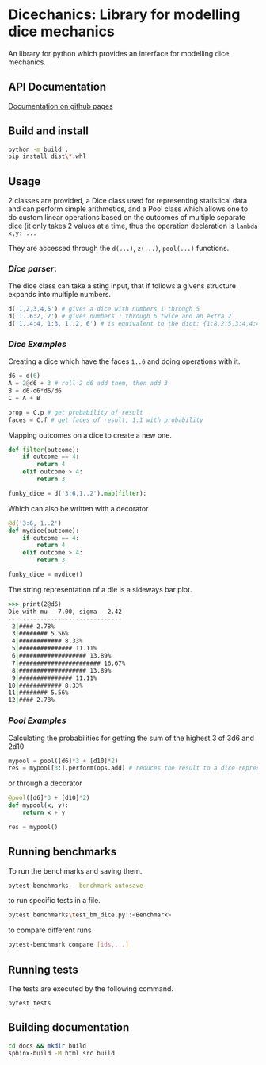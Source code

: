 # Dicechanics: Library for modelling dice mechanics
An library for python which provides an interface for modelling dice mechanics.  

## API Documentation
[Documentation on github pages](https://daplhall.github.io/dicechanics)
## Build and install
```bash
python -m build .
pip install dist\*.whl
```
## Usage
2 classes are provided, a Dice class used for representing statistical data and can perform simple arithmetics, and a Pool class which allows one to do custom linear operations based on the outcomes of multiple separate dice (it only takes 2 values at a time, thus the operation declaration is `lambda x,y: ...`

They are accessed through the `d(...)`, `z(...)`, `pool(...)` functions.

### *Dice parser*:
The dice class can take a sting input, that if follows a givens structure expands into multiple numbers.
```python
d('1,2,3,4,5') # gives a dice with numbers 1 through 5
d('1..6:2, 2') # gives numbers 1 through 6 twice and an extra 2
d('1..4:4, 1:3, 1..2, 6') # is equivalent to the dict: {1:8,2:5,3:4,4:4,6:1}
```

### *Dice Examples*
Creating a dice which have the faces `1..6` and doing operations with it.
```python
d6 = d(6)
A = 2@d6 + 3 # roll 2 d6 add them, then add 3
B = d6-d6*d6/d6
C = A + B

prop = C.p # get probability of result
faces = C.f # get faces of result, 1:1 with probability
```
Mapping outcomes on a dice to create a new one.
```python
def filter(outcome):
    if outcome == 4:
        return 4
    elif outcome > 4:
        return 3

funky_dice = d('3:6,1..2').map(filter):
```
Which can also be written with a decorator
```python
@d('3:6, 1..2')
def mydice(outcome):
    if outcome == 4:
        return 4
    elif outcome > 4:
        return 3

funky_dice = mydice()
```
The string representation of a die is a sideways bar plot.
```cmd
>>> print(2@d6)
Die with mu - 7.00, sigma - 2.42
--------------------------------
 2|#### 2.78%
 3|######## 5.56%
 4|############ 8.33%
 5|############### 11.11%
 6|################### 13.89%
 7|####################### 16.67%
 8|################### 13.89%
 9|############### 11.11%
10|############ 8.33%
11|######## 5.56%
12|#### 2.78%
```

### *Pool Examples*
Calculating the probabilities for getting the sum of the highest 3 of 3d6 and 2d10
```python
mypool = pool([d6]*3 + [d10]*2)
res = mypool[3:].perform(ops.add) # reduces the result to a dice representation
```
or through a decorator
```python
@pool([d6]*3 + [d10]*2)
def mypool(x, y):
    return x + y

res = mypool()
```


## Running benchmarks
To run the benchmarks and saving them.
```bash
pytest benchmarks --benchmark-autosave
```
to run specific tests in a file.
```bash
pytest benchmarks\test_bm_dice.py::<Benchmark>
```
to compare different runs
```bash
pytest-benchmark compare [ids,...]
```

## Running tests
The tests are executed by the following command.
```
pytest tests
```

## Building documentation
```bash
cd docs && mkdir build
sphinx-build -M html src build
```